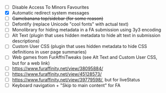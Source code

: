 - [ ] Disable Access To Minors Favourites
- [x] Automatic redirect system messages
- [ ] ~~Gamebanana top/sidebar (for some reason)~~
- [ ] Defontify (replace Unicode "cool fonts" with actual text)
- [ ] Monolibrary for hiding metadata in a FA submission using 3y3 encoding
- [ ] Alt Text (plugin that uses hidden metadata to hide alt text in submission descriptions)
- [ ] Custom User CSS (plugin that uses hidden metadata to hide CSS definitions in user page summaries)
- [ ] Web games from FurAffniTweaks (see Alt Text and Custom User CSS, but for a web link)
- [ ] https://www.furaffinity.net/view/38095884/
- [ ] https://www.furaffinity.net/view/45128573/
- [ ] https://www.furaffinity.net/view/39779598/, but for liveStatus
- [ ] Keyboard navigation + "Skip to main content" for FA